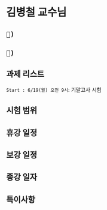 # 김병철 교수님

## `📱) `

## `📩) `

## 과제 리스트

`Start : 6/19(월) 오전 9시`: 기말고사 시험

## 시험 범위

## 휴강 일정

## 보강 일정

## 종강 일자

## 특이사항
